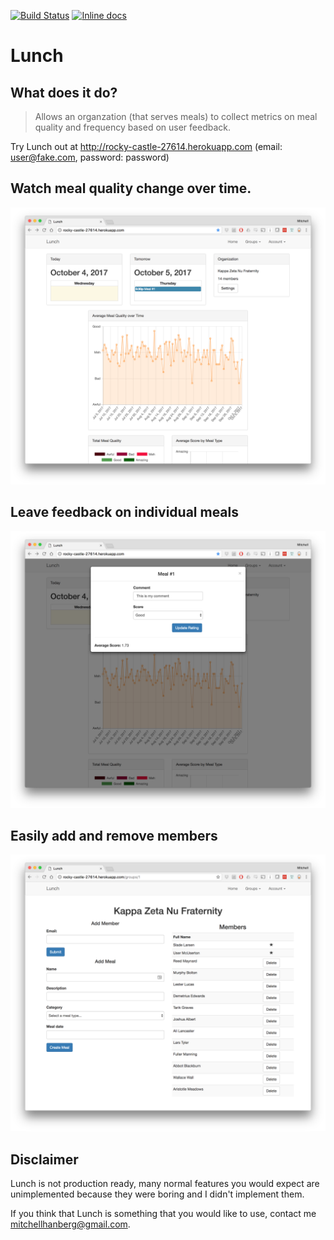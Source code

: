[![Build Status](https://travis-ci.org/mhanberg/Lunch.svg?branch=master)](https://travis-ci.org/mhanberg/Lunch)
[![Inline docs](http://inch-ci.org/github/mhanberg/lunch.svg?branch=master)](http://inch-ci.org/github/mhanberg/lunch)

# Lunch

## What does it do?

>Allows an organzation (that serves meals) to collect metrics on meal quality and frequency based on user feedback.

Try Lunch out at http://rocky-castle-27614.herokuapp.com (email: user@fake.com, password: password)


## Watch meal quality change over time.
![](screenshots/analytics.png)

## Leave feedback on individual meals
![](screenshots/rating.png)

## Easily add and remove members
![](screenshots/group-admin.png)

## Disclaimer
Lunch is not production ready, many normal features you would expect are unimplemented because they were boring and I didn't implement them.

If you think that Lunch is something that you would like to use, contact me mitchellhanberg@gmail.com.

